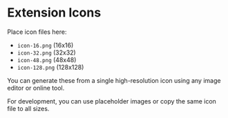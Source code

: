 # Extension Icons

Place icon files here:

- `icon-16.png` (16x16)
- `icon-32.png` (32x32)
- `icon-48.png` (48x48)
- `icon-128.png` (128x128)

You can generate these from a single high-resolution icon using any image editor or online tool.

For development, you can use placeholder images or copy the same icon file to all sizes.
